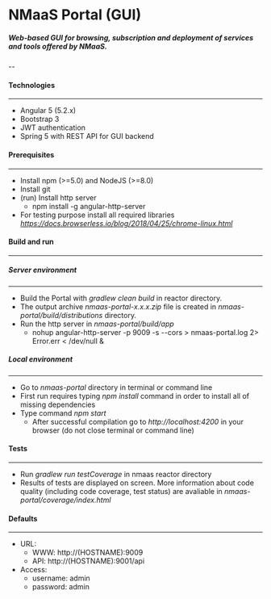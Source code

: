 # NMaaS Portal (GUI)

##### Web-based GUI for browsing, subscription and deployment of services and tools offered by NMaaS.

--

#### Technologies
---
 * Angular 5 (5.2.x)
 * Bootstrap 3
 * JWT authentication
 * Spring 5 with REST API for GUI backend

#### Prerequisites
---
 + Install npm (>=5.0) and NodeJS (>=8.0)
 + Install git
 + (run) Install http server 
   - npm install -g angular-http-server
 + For testing purpose install all required libraries
 *https://docs.browserless.io/blog/2018/04/25/chrome-linux.html*

#### Build and run
---
##### Server environment
---
  + Build the Portal with *gradlew clean build* in reactor directory.
  + The output archive *nmaas-portal-x.x.x.zip* file is created in *nmaas-portal/build/distributions* directory.
  + Run the http server in *nmaas-portal/build/app*
    - nohup angular-http-server -p 9009 -s --cors > nmaas-portal.log 2> Error.err < /dev/null &

##### Local environment
---
  + Go to *nmaas-portal* directory in terminal or command line
  + First run requires typing *npm install* command in order to install all of missing dependencies
  + Type command *npm start*
    - After successful compilation go to *http://localhost:4200* in your browser (do not close terminal or command line)

#### Tests
---
+ Run *gradlew run testCoverage* in nmaas reactor directory
+ Results of tests are displayed on screen. More information about code quality (including code coverage, test status) are avaliable in *nmaas-portal/coverage/index.html*

#### Defaults
---
  + URL:
    - WWW: http://(HOSTNAME):9009
    - API: http://(HOSTNAME):9001/api
  + Access:
    - username: admin
    - password: admin